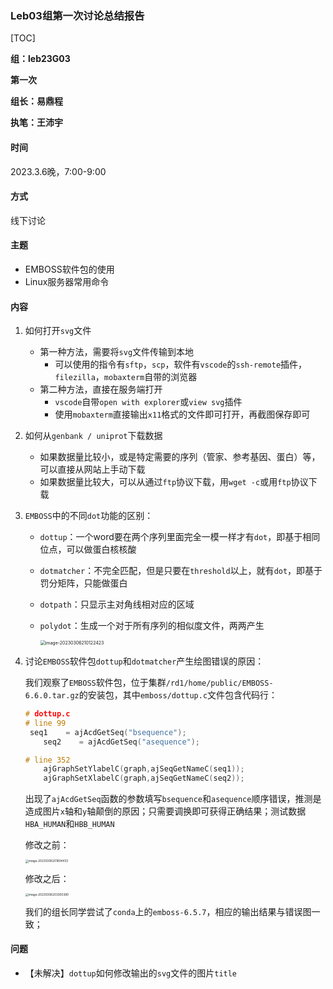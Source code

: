 ### Leb03组第一次讨论总结报告

[TOC]

**组：leb23G03**

**第一次**

**组长：易鼎程**

**执笔：王沛宇**

#### 时间

2023.3.6晚，7:00-9:00

#### 方式

线下讨论

#### 主题

* EMBOSS软件包的使用
* Linux服务器常用命令

#### 内容

1. 如何打开`svg`文件
   * 第一种方法，需要将`svg`文件传输到本地
     * 可以使用的指令有`sftp`，`scp`，软件有`vscode`的`ssh-remote`插件，`filezilla`，`mobaxterm`自带的浏览器
   * 第二种方法，直接在服务端打开
     * `vscode`自带`open with explorer`或`view svg`插件
     * 使用`mobaxterm`直接输出`x11`格式的文件即可打开，再截图保存即可

2. 如何从`genbank / uniprot`下载数据
   * 如果数据量比较小，或是特定需要的序列（管家、参考基因、蛋白）等，可以直接从网站上手动下载
   * 如果数据量比较大，可以从通过`ftp`协议下载，用`wget -c`或用`ftp`协议下载

3. `EMBOSS`中的不同`dot`功能的区别：

   * `dottup`：一个word要在两个序列里面完全一模一样才有`dot`，即基于相同位点，可以做蛋白核核酸

   * `dotmatcher`：不完全匹配，但是只要在`threshold`以上，就有`dot`，即基于罚分矩阵，只能做蛋白

   * `dotpath`：只显示主对角线相对应的区域

   * `polydot`：生成一个对于所有序列的相似度文件，两两产生

     <img src="C:\Users\10713\AppData\Roaming\Typora\typora-user-images\image-20230306210122423.png" alt="image-20230306210122423" style="zoom:50%;" />

4. 讨论`EMBOSS`软件包`dottup`和`dotmatcher`产生绘图错误的原因：

   我们观察了`EMBOSS`软件包，位于集群`/rd1/home/public/EMBOSS-6.6.0.tar.gz`的安装包，其中`emboss/dottup.c`文件包含代码行：

   ```c
   # dottup.c
   # line 99
   	seq1    = ajAcdGetSeq("bsequence");
       seq2    = ajAcdGetSeq("asequence");
   
   # line 352
       ajGraphSetYlabelC(graph,ajSeqGetNameC(seq1));
       ajGraphSetXlabelC(graph,ajSeqGetNameC(seq2));
   ```

   出现了`ajAcdGetSeq`函数的参数填写`bsequence`和`asequence`顺序错误，推测是造成图片`x`轴和`y`轴颠倒的原因；只需要调换即可获得正确结果；测试数据`HBA_HUMAN`和`HBB_HUMAN`

   修改之前：

   <img src="C:\Users\10713\AppData\Roaming\Typora\typora-user-images\image-20230306201804433.png" alt="image-20230306201804433" style="zoom:33%;" />

   修改之后：

   <img src="C:\Users\10713\AppData\Roaming\Typora\typora-user-images\image-20230306203300390.png" alt="image-20230306203300390" style="zoom:33%;" />

   我们的组长同学尝试了`conda`上的`emboss-6.5.7`，相应的输出结果与错误图一致；

#### 问题

* 【未解决】`dottup`如何修改输出的`svg`文件的图片`title`

